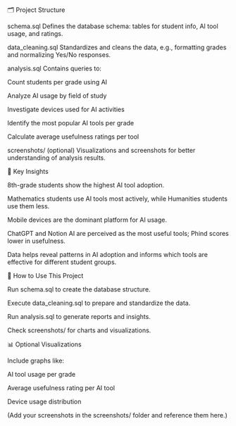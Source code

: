 🗂️ Project Structure

schema.sql
Defines the database schema: tables for student info, AI tool usage, and ratings.

data_cleaning.sql
Standardizes and cleans the data, e.g., formatting grades and normalizing Yes/No responses.

analysis.sql
Contains queries to:

Count students per grade using AI

Analyze AI usage by field of study

Investigate devices used for AI activities

Identify the most popular AI tools per grade

Calculate average usefulness ratings per tool

screenshots/ (optional)
Visualizations and screenshots for better understanding of analysis results.

🔑 Key Insights

8th-grade students show the highest AI tool adoption.

Mathematics students use AI tools most actively, while Humanities students use them less.

Mobile devices are the dominant platform for AI usage.

ChatGPT and Notion AI are perceived as the most useful tools; Phind scores lower in usefulness.

Data helps reveal patterns in AI adoption and informs which tools are effective for different student groups.

🚀 How to Use This Project

Run schema.sql to create the database structure.

Execute data_cleaning.sql to prepare and standardize the data.

Run analysis.sql to generate reports and insights.

Check screenshots/ for charts and visualizations.

📊 Optional Visualizations

Include graphs like:

AI tool usage per grade

Average usefulness rating per AI tool

Device usage distribution

(Add your screenshots in the screenshots/ folder and reference them here.)
